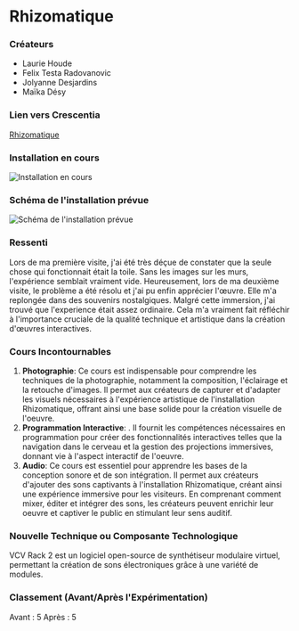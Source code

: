 # Rhizomatique

### Créateurs
- Laurie Houde
- Felix Testa Radovanovic
- Jolyanne Desjardins
- Maïka Désy
  
### Lien vers Crescentia
[Rhizomatique](https://tim-montmorency.com/2024/projets/Rhizomatique/docs/web/index.html)

### Installation en cours
![Installation en cours](lien_vers_photo)

### Schéma de l'installation prévue
![Schéma de l'installation prévue](lien_vers_schema)

### Ressenti
Lors de ma première visite, j'ai été très déçue de constater que la seule chose qui fonctionnait était la toile. Sans les images sur les murs, l'expérience semblait vraiment vide. Heureusement, lors de ma deuxième visite, le problème a été résolu et j'ai pu enfin apprécier l'œuvre. Elle m'a replongée dans des souvenirs nostalgiques. Malgré cette immersion, j'ai trouvé que l'experience était assez ordinaire. Cela m'a vraiment fait réfléchir à l'importance cruciale de la qualité technique et artistique dans la création d'œuvres interactives.

### Cours Incontournables
1. **Photographie**: Ce cours est indispensable pour comprendre les techniques de la photographie, notamment la composition, l'éclairage et la retouche d'images. Il permet aux créateurs de capturer et d'adapter les visuels nécessaires à l'expérience artistique de l'installation Rhizomatique, offrant ainsi une base solide pour la création visuelle de l'oeuvre.
2. **Programmation Interactive**: . Il fournit les compétences nécessaires en programmation pour créer des fonctionnalités interactives telles que la navigation dans le cerveau et la gestion des projections immersives, donnant vie à l'aspect interactif de l'oeuvre.
3. **Audio**:  Ce cours est essentiel pour apprendre les bases de la conception sonore et de son intégration. Il permet aux créateurs d'ajouter des sons captivants à l'installation Rhizomatique, créant ainsi une expérience immersive pour les visiteurs. En comprenant comment mixer, éditer et intégrer des sons, les créateurs peuvent enrichir leur oeuvre et captiver le public en stimulant leur sens auditif.

### Nouvelle Technique ou Composante Technologique
VCV Rack 2 est un logiciel open-source de synthétiseur modulaire virtuel, permettant la création de sons électroniques grâce à une variété de modules.

### Classement (Avant/Après l'Expérimentation)
Avant : 5
Après : 5

